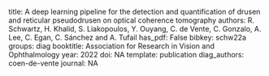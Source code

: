 title: A deep learning pipeline for the detection and quantification of drusen and reticular pseudodrusen on optical coherence tomography
authors: R. Schwartz, H. Khalid, S. Liakopoulos, Y. Ouyang, C. de Vente, C. Gonzalo, A. Lee, C. Egan, C. Sánchez and A. Tufail
has_pdf: False 
bibkey: schw22a
groups: diag
booktitle: Association for Research in Vision and Ophthalmology
year: 2022
doi: NA 
template: publication
diag_authors: coen-de-vente
journal: NA 
